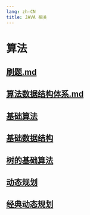 ```yaml
---
lang: zh-CN
title: JAVA 相关
---
```

# 算法

## [刷题.md](../arithmetic/刷题.md)
## [算法数据结构体系.md](../arithmetic/算法数据结构体系.md)
## [基础算法](../arithmetic/基础算法.md)
## [基础数据结构](../arithmetic/基础数据结构.md)
## [树的基础算法](../arithmetic/树的基础算法.md)
## [动态规划](../arithmetic/动态规划.md)
## [经典动态规划](../arithmetic/经典动态规划.md)
